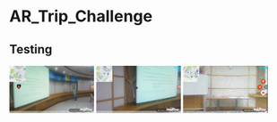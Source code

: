 AR_Trip_Challenge
=============


Testing
-------------

<img src="./img/IMG_jldjjq.gif" width="30%" height="30%" title="AR test1" alt="RubberDuck"></img>
<img src="./img/IMG_qdxlzj.gif" width="30%" height="30%" title="AR test2" alt="RubberDuck"></img>
<img src="./img/IMG_z0is4b.gif" width="30%" height="30%" title="AR test3" alt="RubberDuck"></img>